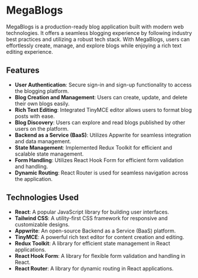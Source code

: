 # MegaBlogs

MegaBlogs is a production-ready blog application built with modern web technologies. It offers a seamless blogging experience by following industry best practices and utilizing a robust tech stack. With MegaBlogs, users can effortlessly create, manage, and explore blogs while enjoying a rich text editing experience.

## Features

- **User Authentication**: Secure sign-in and sign-up functionality to access the blogging platform.
- **Blog Creation and Management**: Users can create, update, and delete their own blogs easily.
- **Rich Text Editing**: Integrated TinyMCE editor allows users to format blog posts with ease.
- **Blog Discovery**: Users can explore and read blogs published by other users on the platform.
- **Backend as a Service (BaaS)**: Utilizes Appwrite for seamless integration and data management.
- **State Management**: Implemented Redux Toolkit for efficient and scalable state management.
- **Form Handling**: Utilizes React Hook Form for efficient form validation and handling.
- **Dynamic Routing**: React Router is used for seamless navigation across the application.

## Technologies Used

- **React**: A popular JavaScript library for building user interfaces.
- **Tailwind CSS**: A utility-first CSS framework for responsive and customizable designs.
- **Appwrite**: An open-source Backend as a Service (BaaS) platform.
- **TinyMCE**: A powerful rich text editor for content creation and editing.
- **Redux Toolkit**: A library for efficient state management in React applications.
- **React Hook Form**: A library for flexible form validation and handling in React.
- **React Router**: A library for dynamic routing in React applications.